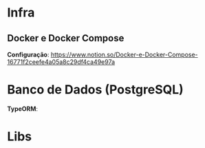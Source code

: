 # Infra

## Docker e Docker Compose

**Configuração**: 
https://www.notion.so/Docker-e-Docker-Compose-16771f2ceefe4a05a8c29df4ca49e97a


# Banco de Dados (PostgreSQL)

**TypeORM**: 


# Libs

